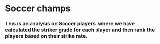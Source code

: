 # Soccer champs

### This is an analysis on Soccer players, where we have calculated the striker grade for each player and then rank the players based on their strike rate.
